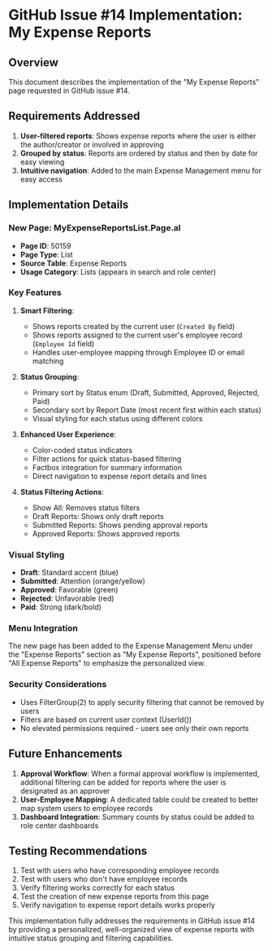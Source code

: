 # GitHub Issue #14 Implementation: My Expense Reports

## Overview
This document describes the implementation of the "My Expense Reports" page requested in GitHub issue #14.

## Requirements Addressed
1. **User-filtered reports**: Shows expense reports where the user is either the author/creator or involved in approving
2. **Grouped by status**: Reports are ordered by status and then by date for easy viewing
3. **Intuitive navigation**: Added to the main Expense Management menu for easy access

## Implementation Details

### New Page: MyExpenseReportsList.Page.al
- **Page ID**: 50159
- **Page Type**: List
- **Source Table**: Expense Reports
- **Usage Category**: Lists (appears in search and role center)

### Key Features
1. **Smart Filtering**: 
   - Shows reports created by the current user (`Created By` field)
   - Shows reports assigned to the current user's employee record (`Employee Id` field)
   - Handles user-employee mapping through Employee ID or email matching

2. **Status Grouping**:
   - Primary sort by Status enum (Draft, Submitted, Approved, Rejected, Paid)
   - Secondary sort by Report Date (most recent first within each status)
   - Visual styling for each status using different colors

3. **Enhanced User Experience**:
   - Color-coded status indicators
   - Filter actions for quick status-based filtering
   - Factbox integration for summary information
   - Direct navigation to expense report details and lines

4. **Status Filtering Actions**:
   - Show All: Removes status filters
   - Draft Reports: Shows only draft reports
   - Submitted Reports: Shows pending approval reports  
   - Approved Reports: Shows approved reports

### Visual Styling
- **Draft**: Standard accent (blue)
- **Submitted**: Attention (orange/yellow)
- **Approved**: Favorable (green)
- **Rejected**: Unfavorable (red)
- **Paid**: Strong (dark/bold)

### Menu Integration
The new page has been added to the Expense Management Menu under the "Expense Reports" section as "My Expense Reports", positioned before "All Expense Reports" to emphasize the personalized view.

### Security Considerations
- Uses FilterGroup(2) to apply security filtering that cannot be removed by users
- Filters are based on current user context (UserId())
- No elevated permissions required - users see only their own reports

## Future Enhancements
1. **Approval Workflow**: When a formal approval workflow is implemented, additional filtering can be added for reports where the user is designated as an approver
2. **User-Employee Mapping**: A dedicated table could be created to better map system users to employee records
3. **Dashboard Integration**: Summary counts by status could be added to role center dashboards

## Testing Recommendations
1. Test with users who have corresponding employee records
2. Test with users who don't have employee records
3. Verify filtering works correctly for each status
4. Test the creation of new expense reports from this page
5. Verify navigation to expense report details works properly

This implementation fully addresses the requirements in GitHub issue #14 by providing a personalized, well-organized view of expense reports with intuitive status grouping and filtering capabilities.

